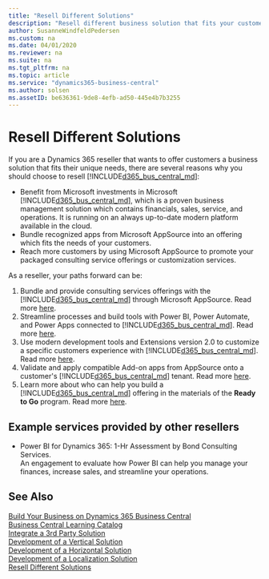```yaml
---
title: "Resell Different Solutions"
description: "Resell different business solution that fits your customers' unique needs with Dynamics 365 Business Central."
author: SusanneWindfeldPedersen
ms.custom: na
ms.date: 04/01/2020
ms.reviewer: na
ms.suite: na
ms.tgt_pltfrm: na
ms.topic: article
ms.service: "dynamics365-business-central"
ms.author: solsen
ms.assetID: be636361-9de8-4efb-ad50-445e4b7b3255
---
```


# Resell Different Solutions
If you are a Dynamics 365 reseller that wants to offer customers a business solution that fits their unique needs, there are several reasons why you should choose to resell [!INCLUDE[d365_bus_central_md](../includes/d365_bus_central_md.md)]: 

- Benefit from Microsoft investments in Microsoft [!INCLUDE[d365_bus_central_md](../includes/d365_bus_central_md.md)], which is a proven business management solution which contains financials, sales, service, and operations. It is running on an always up-to-date modern platform available in the cloud. 
- Bundle recognized apps from Microsoft AppSource into an offering which fits the needs of your customers.
- Reach more customers by using Microsoft AppSource to promote your packaged consulting service offerings or customization services. 

As a reseller, your paths forward can be: 

1. Bundle and provide consulting services offerings with the [!INCLUDE[d365_bus_central_md](../includes/d365_bus_central_md.md)] through Microsoft AppSource. Read more [here](readiness-consulting.md).
2. Streamline processes and build tools with Power BI, Power Automate, and Power Apps connected to [!INCLUDE[d365_bus_central_md](../includes/d365_bus_central_md.md)]. Read more [here](readiness-no-code.md).
3. Use modern development tools and Extensions version 2.0 to customize a specific customers experience with [!INCLUDE[d365_bus_central_md](../includes/d365_bus_central_md.md)]. Read more [here](readiness-customizing-tenants.md). 
4. Validate and apply compatible Add-on apps from AppSource onto a customer's [!INCLUDE[d365_bus_central_md](../includes/d365_bus_central_md.md)] tenant. Read more [here](readiness-add-on-apps.md).
5. Learn more about who can help you build a [!INCLUDE[d365_bus_central_md](../includes/d365_bus_central_md.md)] offering in the materials of the **Ready to Go** program. Read more [here](readiness-ready-to-go.md).

## Example services provided by other resellers

- Power BI for Dynamics 365: 1-Hr Assessment by Bond Consulting Services.  
    An engagement to evaluate how Power BI can help you manage your finances, increase sales, and streamline your operations.

## See Also
[Build Your Business on Dynamics 365 Business Central](readiness-welcome.md)  
[Business Central Learning Catalog](https://go.microsoft.com/fwlink/?linkid=2002101)  
[Integrate a 3rd Party Solution](readiness-thirdparty-solution.md)  
[Development of a Vertical Solution](readiness-develop-vertical.md)  
[Development of a Horizontal Solution](readiness-develop-horizontal.md)  
[Development of a Localization Solution](readiness-develop-localization.md)  
[Resell Different Solutions](readiness-reseller.md)  
